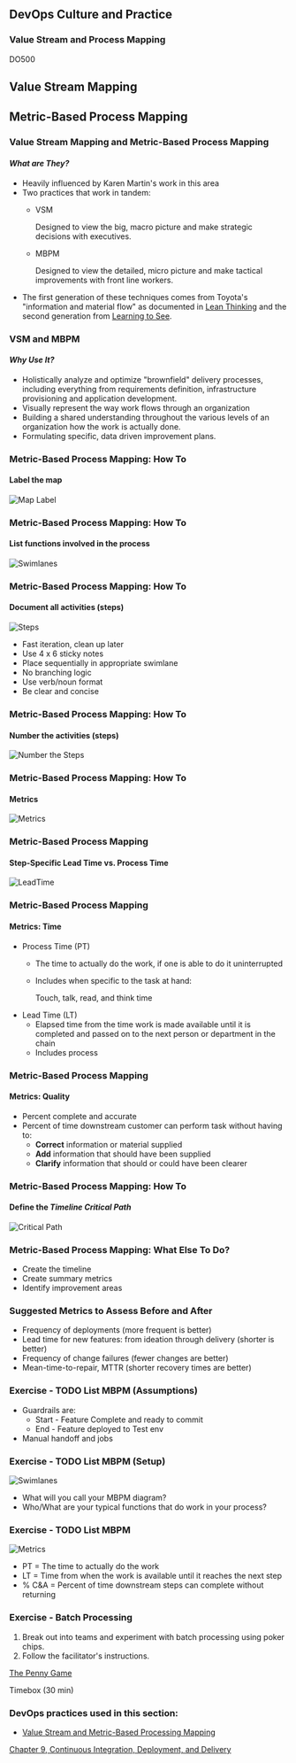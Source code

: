 <!-- .slide: data-background-image="images/RH_NewBrand_Background.png" -->
## DevOps Culture and Practice <!-- {_class="course-title"} -->
### Value Stream and Process Mapping <!-- {_class="title-color"} -->
DO500 <!-- {_class="title-color"} -->



<!-- .slide: id="vsm-mbpm" -->
## Value Stream Mapping
## Metric-Based Process Mapping


### Value Stream Mapping and Metric-Based Process Mapping
#### _What are They?_
* Heavily influenced by Karen Martin's work in this area
* Two practices that work in tandem:
  * VSM

    Designed to view the big, macro picture and make strategic decisions
    with executives.
  * MBPM

    Designed to view the detailed, micro picture and make tactical improvements
    with front line workers.
* The first generation of these techniques comes from Toyota's "information and material flow"
as documented in [Lean Thinking](https://rht-labs.github.io/practice-library/practices/vsm-and-mbpm/#footnote-1)
and the second generation from [Learning to See](https://rht-labs.github.io/practice-library/practices/vsm-and-mbpm/#footnote-2).


### VSM and MBPM
#### _Why Use It?_
* Holistically analyze and optimize "brownfield" delivery processes, including everything from requirements definition, infrastructure provisioning and application development.
* Visually represent the way work flows through an organization
* Building a shared understanding throughout the various levels of an organization
how the work is actually done.
* Formulating specific, data driven improvement plans.


### Metric-Based Process Mapping: How To
#### Label the map
![Map Label](images/vsm/mbpmstep1.png)


### Metric-Based Process Mapping: How To
#### List functions involved in the process
![Swimlanes](images/vsm/mbpmstep2.png)


### Metric-Based Process Mapping: How To
#### Document all activities (steps)
![Steps](images/vsm/mbpmstep3.png) <!-- {_class="inline-image"} -->
* Fast iteration, clean up later
* Use 4 x 6 sticky notes
* Place sequentially in appropriate swimlane
* No branching logic
* Use verb/noun format
* Be clear and concise


### Metric-Based Process Mapping: How To
#### Number the activities (steps)
![Number the Steps](images/vsm/mbpmstep4.png)


### Metric-Based Process Mapping: How To
#### Metrics
![Metrics](images/vsm/mbpmstep5.png)


### Metric-Based Process Mapping
#### Step-Specific Lead Time vs. Process Time
![LeadTime](images/vsm/leadtime.png)


### Metric-Based Process Mapping
#### Metrics: Time
* Process Time (PT)
  * The time to actually do the work, if one is able to do it uninterrupted
  * Includes when specific to the task at hand:

    Touch, talk, read, and think time
* Lead Time (LT)
  * Elapsed time from the time work is made available until it is completed
  and passed on to the next person or department in the chain
  * Includes process


### Metric-Based Process Mapping
#### Metrics: Quality
* Percent complete and accurate
* Percent of time downstream customer can perform task without having to:
  * **Correct** information or material supplied
  * **Add** information that should have been supplied
  * **Clarify** information that should or could have been clearer


### Metric-Based Process Mapping: How To
#### Define the _Timeline Critical Path_
![Critical Path](images/vsm/mbpmstep6.png)


### Metric-Based Process Mapping: What Else To Do?
* Create the timeline
* Create summary metrics
* Identify improvement areas


### Suggested Metrics to Assess Before and After
* Frequency of deployments (more frequent is better)
* Lead time for new features: from ideation through delivery (shorter is better)
* Frequency of change failures (fewer changes are better)
* Mean-time-to-repair, MTTR (shorter recovery times are better)



### Exercise - TODO List MBPM (Assumptions)

* Guardrails are:
  * Start - Feature Complete and ready to commit
  * End - Feature deployed to Test env
* Manual handoff and jobs


### Exercise - TODO List MBPM (Setup)

![Swimlanes](images/vsm/mbpmstep2.png) <!-- {_class="inline-image"} -->
* What will you call your MBPM diagram?
* Who/What are your typical functions that do work in your process?


### Exercise - TODO List MBPM

![Metrics](images/vsm/mbpmstep5.png) <!-- {_class="inline-image"} -->
* PT = The time to actually do the work
* LT = Time from when the work is available until it reaches the next step
* % C&A = Percent of time downstream steps can complete without returning



### Exercise - Batch Processing
1. Break out into teams and experiment with batch processing using poker chips.
2. Follow the facilitator's instructions.

[The Penny Game](https://www.leanagiletraining.com/better-agile/agile-penny-game-rules/)

Timebox (30 min) <!-- {_class="small"} -->



<!-- .slide: data-background-image="images/chef-background.png", class="white-style" -->
### DevOps practices used in this section:
- [Value Stream and Metric-Based Processing Mapping](https://openpracticelibrary.com/practice/vsm-and-mbpm/)



<!-- .slide: data-background-image="css/images/RH_Chapter_Title_Background2.png", class="white-style" -->
[Chapter 9, Continuous Integration, Deployment, and Delivery](chapter09.html)
